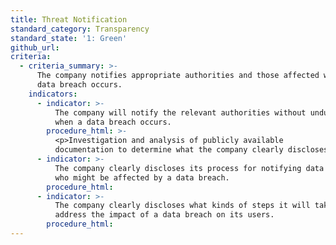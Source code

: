 ```yaml
---
title: Threat Notification
standard_category: Transparency
standard_state: '1: Green'
github_url:
criteria:
  - criteria_summary: >-
      The company notifies appropriate authorities and those affected when a
      data breach occurs.
    indicators:
      - indicator: >-
          The company will notify the relevant authorities without undue delay
          when a data breach occurs.
        procedure_html: >-
          <p>Investigation and analysis of publicly available
          documentation to determine what the company clearly discloses.</p>
      - indicator: >-
          The company clearly discloses its process for notifying data subjects
          who might be affected by a data breach.
        procedure_html:
      - indicator: >-
          The company clearly discloses what kinds of steps it will take to
          address the impact of a data breach on its users.
        procedure_html:
---
```


